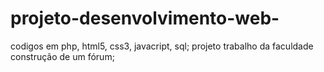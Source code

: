 # projeto-desenvolvimento-web-
codigos em php, html5, css3, javacript, sql;
projeto trabalho da faculdade construção de um fórum;
